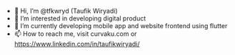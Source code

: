 - 👋 Hi, I’m @tfkwryd (Taufik Wiryadi)
- 👀 I’m interested in developing digital product
- 🌱 I’m currently developing mobile app and website frontend using flutter
- 📫 How to reach me, visit curvaku.com or https://www.linkedin.com/in/taufikwiryadi/

<!---
tfkwryd/tfkwryd is a ✨ special ✨ repository because its `README.md` (this file) appears on your GitHub profile.
You can click the Preview link to take a look at your changes.
--->
